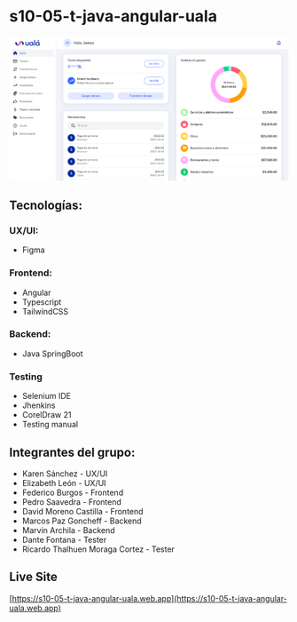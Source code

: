 # s10-05-t-java-angular-uala
![](uala-ss.png)
## Tecnologías:

### UX/UI:
- Figma

### Frontend:
- Angular
- Typescript
- TailwindCSS

### Backend:
- Java SpringBoot

### Testing
- Selenium IDE
- Jhenkins
- CorelDraw 21
- Testing manual

## Integrantes del grupo:

-  Karen Sánchez - UX/UI
-  Elizabeth León - UX/UI
-  Federico Burgos - Frontend
-  Pedro Saavedra - Frontend
-  David Moreno Castilla - Frontend
-  Marcos Paz Goncheff - Backend
-  Marvin Archila - Backend
-  Dante Fontana - Tester
-  Ricardo Thalhuen Moraga Cortez - Tester

## Live Site
[https://s10-05-t-java-angular-uala.web.app](https://s10-05-t-java-angular-uala.web.app)
